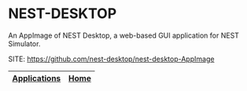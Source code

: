 # NEST-DESKTOP
 
 An AppImage of NEST Desktop, a web-based GUI application for NEST Simulator.
 
 SITE: https://github.com/nest-desktop/nest-desktop-AppImage

 | [Applications](https://portable-linux-apps.github.io/apps.html) | [Home](https://portable-linux-apps.github.io)
 | --- | --- |
